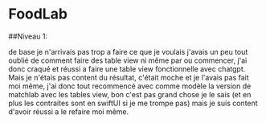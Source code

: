 # FoodLab

##Niveau 1:

de base je n'arrivais pas trop a faire ce que je voulais j'avais un peu tout oublié de comment faire des table view ni même par ou commencer, j'ai donc craqué et réussi a faire une table view fonctionnelle avec chatgpt.
Mais je n'étais pas content du résultat, c'était moche et je l'avais pas fait moi même, j'ai donc tout recommencé avec comme modèle la version de matchlab avec les tables view, bon c'est pas grand chose je le sais (et en plus les contraites sont en swiftUI si je me trompe pas) mais je suis content d'avoir réussi a le refaire moi même.


